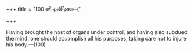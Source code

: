 +++
title = "100 वशे कृत्वेन्द्रियग्रामम्"

+++

Having brought the host of organs under control, and having also subdued the mind, one should accomplish all his purposes, taking care not to injure his body.—(100)